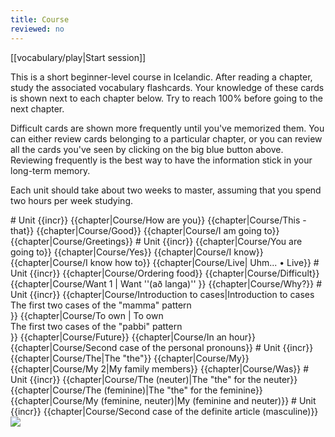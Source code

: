 ```yaml
---
title: Course
reviewed: no
---
```


<div className="centered-button">
<div class="button big">[[vocabulary/play|Start session]]</div>
</div>

This is a short beginner-level course in Icelandic.
After reading a chapter, study the associated vocabulary flashcards.
Your knowledge of these cards is shown next to each chapter below. Try to reach 100% before going to the next chapter.

Difficult cards are shown more frequently until you've memorized them. You can either review cards belonging to a particular chapter, or you can review all the cards you've seen by clicking on the big blue button above. Reviewing frequently is the best way to have the information stick in your long-term memory.

Each unit should take about two weeks to master, assuming that you spend two hours per week studying.

<!-- {{spacer|10}} -->

<TOC>
# Unit {{incr}}
{{chapter|Course/How are you}}
{{chapter|Course/This - that}}
{{chapter|Course/Good}}
{{chapter|Course/I am going to}}
{{chapter|Course/Greetings}}
# Unit {{incr}}
{{chapter|Course/You are going to}}
{{chapter|Course/Yes}}
{{chapter|Course/I know}}
{{chapter|Course/I know how to}}
{{chapter|Course/Live| Uhm... • Live}}
# Unit {{incr}}
{{chapter|Course/Ordering food}}
{{chapter|Course/Difficult}}
{{chapter|Course/Want 1 | Want ''(að langa)'' <!-- Langar -->}}
{{chapter|Course/Why?}}
# Unit {{incr}}
{{chapter|Course/Introduction to cases|Introduction to cases <div class="toc_subtitle">The first two cases of the "mamma" pattern</div>}}
{{chapter|Course/To own | To own  <div class="toc_subtitle">The first two cases of the "pabbi" pattern</div>}}
{{chapter|Course/Future}}
{{chapter|Course/In an hour}}
{{chapter|Course/Second case of the personal pronouns}}
# Unit {{incr}}
{{chapter|Course/The|The "the"}}
{{chapter|Course/My}}
{{chapter|Course/My 2|My family members}}
{{chapter|Course/Was}}
# Unit {{incr}}
{{chapter|Course/The (neuter)|The "the" for the neuter}}
{{chapter|Course/The (feminine)|The "the" for the feminine}}
{{chapter|Course/My (feminine, neuter)|My (feminine and neuter)}}
# Unit {{incr}}
{{chapter|Course/Second case of the definite article (masculine)}}


<!--***
<div class="toc_subtitle"></div>
<div style="background: #aba3b4">
{{chapter|Course/How?}}
{{chapter|Course/Doing}}
{{chapter|Course/To watch}}
{{chapter|Course/I like}}
{{chapter|Course/Want 2 | Want ''(að vilja)'' <!-- Vilja -- >}}

</div>-->
</TOC>

<Image src="Börn_svarthvít.jpg"/>
